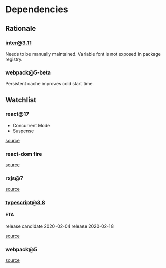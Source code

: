 # Dependencies

## Rationale

### inter@3.11

Needs to be manually maintained. Variable font is not exposed in package registry.

### webpack@5-beta

Persistent cache improves cold start time.

## Watchlist

### react@17

- Concurrent Mode
- Suspense

[source](https://github.com/facebook/react/milestone/40)

### react-dom fire

[source](https://github.com/facebook/react/issues/13525)

### rxjs@7

[source](https://github.com/ReactiveX/rxjs/issues/5180)

### typescript@3.8

#### ETA

release candidate 2020-02-04
release 2020-02-18

[source](https://github.com/microsoft/TypeScript/issues/34898)

### webpack@5

[source](https://github.com/webpack/webpack/issues/9802)
